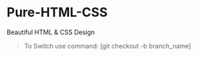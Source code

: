 # Pure-HTML-CSS
Beautiful HTML &amp; CSS Design

> To Switch use command: [git checkout -b branch_name]
